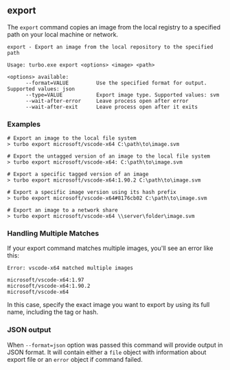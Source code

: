 ## export

The `export` command copies an image from the local registry to a specified path on your local machine or network. 

```
export - Export an image from the local repository to the specified path

Usage: turbo.exe export <options> <image> <path>

<options> available:
      --format=VALUE         Use the specified format for output. Supported values: json
      --type=VALUE           Export image type. Supported values: svm
      --wait-after-error     Leave process open after error
      --wait-after-exit      Leave process open after it exits
```

### Examples

```
# Export an image to the local file system
> turbo export microsoft/vscode-x64 C:\path\to\image.svm

# Export the untagged version of an image to the local file system
> turbo export microsoft/vscode-x64: C:\path\to\image.svm

# Export a specific tagged version of an image
> turbo export microsoft/vscode-x64:1.90.2 C:\path\to\image.svm

# Export a specific image version using its hash prefix
> turbo export microsoft/vscode-x64#8176cb02 C:\path\to\image.svm

# Export an image to a network share
> turbo export microsoft/vscode-x64 \\server\folder\image.svm
```

### Handling Multiple Matches

If your export command matches multiple images, you'll see an error like this:

```
Error: vscode-x64 matched multiple images

microsoft/vscode-x64:1.97
microsoft/vscode-x64:1.90.2
microsoft/vscode-x64
```

In this case, specify the exact image you want to export by using its full name, including the tag or hash.

### JSON output

When `--format=json` option was passed this command will provide output in JSON format. It will contain either a `file` object with information about export file or an `error` object if command failed.
